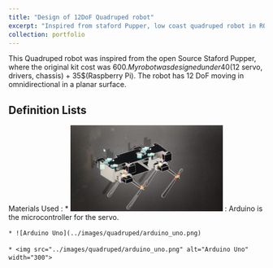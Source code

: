 ```yaml
---
title: "Design of 12DoF Quadruped robot"
excerpt: "Inspired from staford Pupper, low coast quadruped robot in ROS <br/><img src='/images/quadruped/arduino_uno.png>"
collection: portfolio
---
```


This Quadruped robot was inspired from the open Source Staford Pupper, where the original kit cost was 600$. My robot was designed under 40$(12 servo, drivers, chassis) + 35$(Raspberry Pi). The robot has 12 DoF moving in omnidirectional in a planar surface.

## Definition Lists
Materials Used :
    * <img title="Arduino" alt="Alt text" src="https://github.com/hariharan382/drint.github.io/blob/main/images/quadruped/Quadruped_f360.png"> :
    Arduino is the microcontroller for the servo.

    * ![Arduino Uno](../images/quadruped/arduino_uno.png)

    * <img src="../images/quadruped/arduino_uno.png" alt="Arduino Uno" width="300">
     
    

